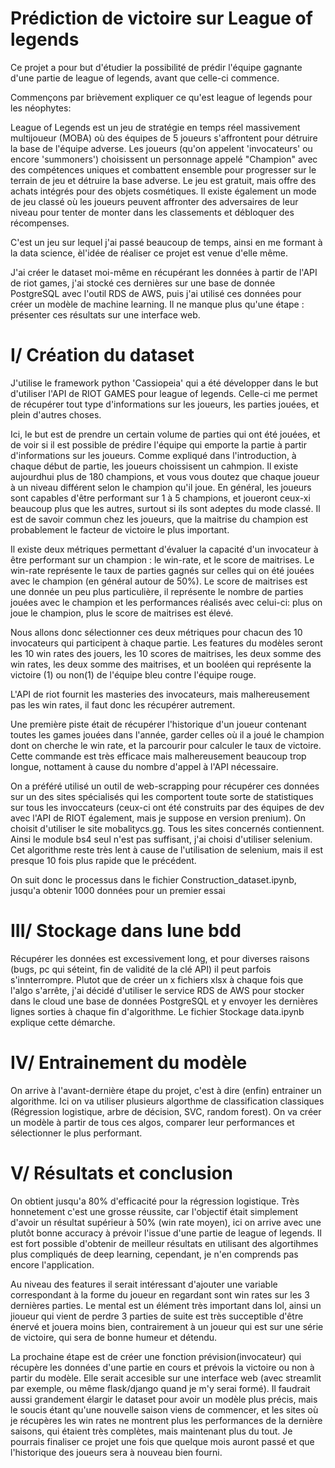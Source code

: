 # Prédiction de victoire sur League of legends

Ce projet a pour but d'étudier la possibilité de prédir l'équipe gagnante d'une partie de league of legends, avant que celle-ci commence.

Commençons par brièvement expliquer ce qu'est league of legends pour les néophytes:

League of Legends est un jeu de stratégie en temps réel massivement multijoueur (MOBA) où des équipes de 5 joueurs s'affrontent pour détruire la base de l'équipe adverse. Les joueurs (qu'on appelent 'invocateurs' ou encore 'summoners') choisissent un personnage appelé "Champion" avec des compétences uniques et combattent ensemble pour progresser sur le terrain de jeu et détruire la base adverse. Le jeu est gratuit, mais offre des achats intégrés pour des objets cosmétiques. Il existe également un mode de jeu classé où les joueurs peuvent affronter des adversaires de leur niveau pour tenter de monter dans les classements et débloquer des récompenses.

C'est un jeu sur lequel j'ai passé beaucoup de temps, ainsi en me formant à la data science, èl'idée de réaliser ce projet est venue d'elle même.

J'ai créer le dataset moi-même en récupérant les données à partir de l'API de riot games, j'ai stocké ces dernières sur une base de donnée PostgreSQL avec l'outil RDS de AWS, puis j'ai utilisé ces données pour créer un modèle de machine learning. Il ne manque plus qu'une étape : présenter ces résultats sur une interface web. 

# I/ Création du dataset

J'utilise le framework python 'Cassiopeia' qui a été développer dans le but d'utiliser l'API de RIOT GAMES pour league of legends. Celle-ci me permet de récupérer tout type d'informations sur les joueurs, les parties jouées, et plein d'autres choses. 

Ici, le but est de prendre un certain volume de parties qui ont été jouées, et de voir si il est possible de prédire l'équipe qui emporte la partie à partir d'informations sur les joueurs. Comme expliqué dans l'introduction, à chaque début de partie, les joueurs choissisent un cahmpion. Il existe aujourdhui plus de 180 champions, et vous vous doutez que chaque joueur à un niveau différent selon le champion qu'il joue. En général, les joueurs sont capables d'être performant sur 1 à 5 champions, et joueront ceux-xi beaucoup plus que les autres, surtout si ils sont adeptes du mode classé. Il est de savoir commun chez les joueurs, que la maitrise du champion est probablement le facteur de victoire le plus important.

Il existe deux métriques permettant d'évaluer la capacité d'un invocateur à être performant sur un champion : le win-rate, et le score de maitrises. Le win-rate représente le taux de parties gagnés sur celles qui on été jouées avec le champion (en général autour de 50%). Le score de maitrises est une donnée un peu plus particulière, il représente le nombre de parties jouées avec le champion et les performances réalisés avec celui-ci: plus on joue le champion, plus le score de maitrises est élevé. 

Nous allons donc sélectionner ces deux métriques pour chacun des 10 invocateurs qui participent à chaque partie. Les features du modèles seront les 10 win rates des jouers, les 10 scores de maitrises, les deux somme des win rates, les deux somme des maitrises, et un booléen qui représente la victoire (1) ou non(1) de l'équipe bleu contre l'équipe rouge.

L'API de riot fournit les masteries des invocateurs, mais malhereusement pas les win rates, il faut donc les récupérer autrement. 

Une première piste était de récupérer l'historique d'un joueur contenant toutes les games jouées dans l'année, garder celles où il a joué le champion dont on cherche le win rate, et la parcourir pour calculer le taux de victoire. Cette commande est très efficace mais malhereusement beaucoup trop longue, nottament à cause du nombre d'appel à l'API nécessaire.

On a préféré utilisé un outil de web-scrapping pour récupérer ces données sur un des sites spécialisés qui les comportent toute sorte de statistiques sur tous les invoccateurs (ceux-ci ont été construits par des équipes de dev avec l'API de RIOT également, mais je suppose en version prenium). On choisit d'utiliser le site mobalitycs.gg. Tous les sites concernés contiennent. Ainsi le module bs4 seul n'est pas suffisant, j'ai choisi d'utiliser selenium. Cet algorithme reste très lent à cause de l'utilisation de selenium, mais il est presque 10 fois plus rapide que le précédent.

On suit donc le processus dans le fichier Construction_dataset.ipynb, jusqu'a obtenir 1000 données pour un premier essai

# III/ Stockage dans lune bdd
 
 Récupérer les données est excessivement long, et pour diverses raisons (bugs, pc qui séteint, fin de validité de la clé API) il peut parfois s'innterrompre. Plutot que de créer un x fichiers xlsx à chaque fois que l'algo s'arrête, j'ai décidé d'utiliser le service RDS de AWS pour stocker dans le cloud une base de données PostgreSQL et y envoyer les dernières lignes sorties à chaque fin d'algorithme. Le fichier Stockage data.ipynb explique cette démarche.

# IV/ Entrainement du modèle

 On arrive à l'avant-dernière étape du projet, c'est à dire (enfin) entrainer un algorithme. Ici on va utiliser plusieurs algorthme de classification classiques (Régression logistique, arbre de décision, SVC, random forest). On va créer un modèle à partir de tous ces algos, comparer leur performances et sélectionner le plus performant.

# V/ Résultats et conclusion

On obtient jusqu'a 80% d'efficacité pour la régression logistique. Très honnetement c'est une grosse réussite, car l'objectif était simplement d'avoir un résultat supérieur à 50% (win rate moyen), ici on arrive avec une plutôt bonne accuracy à prévoir l'issue d'une partie de league of legends. Il est fort possible d'obtenir de meilleur résultats en utilisant des algortihmes plus compliqués de deep learning, cependant, je n'en comprends pas encore l'application.

Au niveau des features il serait intéressant d'ajouter une variable correspondant à la forme du joueur en regardant sont win rates sur les 3 dernières parties. Le mental est un élément très important dans lol, ainsi un jioueur qui vient de perdre 3 parties de suite est très succeptible d'être énervé et jouera moins bien, contrairement à un joueur qui est sur une série de victoire, qui sera de bonne humeur et détendu.

La prochaine étape est de créer une fonction prévision(invocateur) qui récupère les données d'une partie en cours et prévois la victoire ou non à partir du modèle. Elle serait accesible sur une interface web (avec streamlit par exemple, ou même flask/django quand je m'y serai formé). Il faudrait aussi grandement élargir le dataset pour avoir un modèle plus précis, mais le soucis étant qu'une nouvelle saison viens de commencer, et les sites où je récupères les win rates ne montrent plus les performances de la dernière saisons, qui étaient très complètes, mais maintenant plus du tout. Je pourrais finaliser ce projet une fois que quelque mois auront passé et que l'historique des joueurs sera à nouveau bien fourni.

